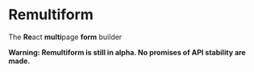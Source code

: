 # Remultiform

The **Re**act **multi**page **form** builder

**Warning: Remultiform is still in alpha. No promises of API stability are
made.**

